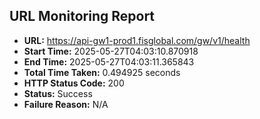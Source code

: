 ## URL Monitoring Report

- **URL:** https://api-gw1-prod1.fisglobal.com/gw/v1/health
- **Start Time:** 2025-05-27T04:03:10.870918
- **End Time:** 2025-05-27T04:03:11.365843
- **Total Time Taken:** 0.494925 seconds
- **HTTP Status Code:** 200
- **Status:** Success
- **Failure Reason:** N/A
